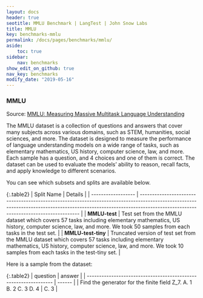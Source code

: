 ```yaml
---
layout: docs
header: true
seotitle: MMLU Benchmark | LangTest | John Snow Labs
title: MMLU
key: benchmarks-mmlu
permalink: /docs/pages/benchmarks/mmlu/
aside:
    toc: true
sidebar:
    nav: benchmarks
show_edit_on_github: true
nav_key: benchmarks
modify_date: "2019-05-16"
---
```


### MMLU
Source: [MMLU: Measuring Massive Multitask Language Understanding](https://arxiv.org/abs/2009.03300)

The MMLU dataset is a collection of questions and answers that cover many subjects across various domains, such as STEM, humanities, social sciences, and more. The dataset is designed to measure the performance of language understanding models on a wide range of tasks, such as elementary mathematics, US history, computer science, law, and more. Each sample has a question, and 4 choices and one of them is correct. The dataset can be used to evaluate the models’ ability to reason, recall facts, and apply knowledge to different scenarios.

You can see which subsets and splits are available below.

{:.table2}
| Split Name         | Details                                                                                                                                                                                                           |
| ------------------ | ----------------------------------------------------------------------------------------------------------------------------------------------------------------------------------------------------------------- |
| **MMLU-test**      | Test set from the MMLU dataset which covers 57 tasks including elementary mathematics, US history, computer science, law, and more. We took 50 samples from each tasks in the test set.                           |
| **MMLU-test-tiny** | Truncated version of test set from the MMLU dataset which covers 57 tasks including elementary mathematics, US history, computer science, law, and more. We took 10 samples from each tasks in the test-tiny set. |

Here is a sample from the dataset:

{:.table2}
| question                                                         | answer |
| ---------------------------------------------------------------- | ------ |
| Find the generator for the finite field Z_7. A. 1 B. 2 C. 3 D. 4 | C. 3   |
